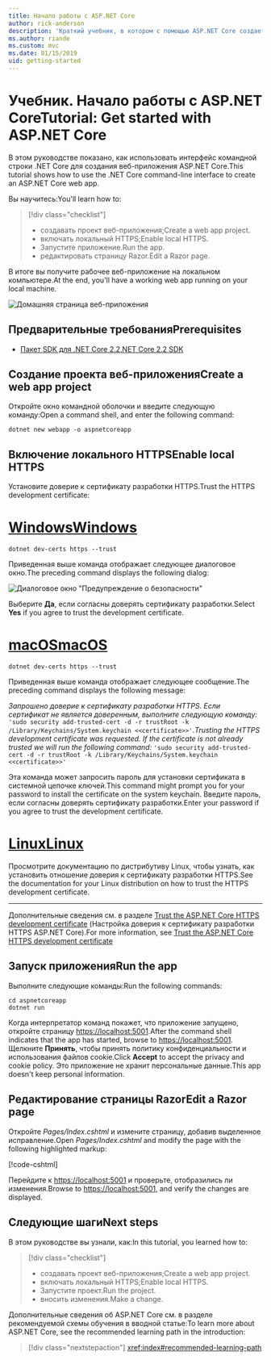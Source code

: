 ```yaml
---
title: Начало работы с ASP.NET Core
author: rick-anderson
description: 'Краткий учебник, в котором с помощью ASP.NET Core создается и запускается простое приложение Hello World.'
ms.author: riande
ms.custom: mvc
ms.date: 01/15/2019
uid: getting-started
---
```

# <a name="tutorial-get-started-with-aspnet-core"></a><span data-ttu-id="7489b-103">Учебник. Начало работы с ASP.NET Core</span><span class="sxs-lookup"><span data-stu-id="7489b-103">Tutorial: Get started with ASP.NET Core</span></span>

<span data-ttu-id="7489b-104">В этом руководстве показано, как использовать интерфейс командной строки .NET Core для создания веб-приложения ASP.NET Core.</span><span class="sxs-lookup"><span data-stu-id="7489b-104">This tutorial shows how to use the .NET Core command-line interface to create an ASP.NET Core web app.</span></span>

<span data-ttu-id="7489b-105">Вы научитесь:</span><span class="sxs-lookup"><span data-stu-id="7489b-105">You'll learn how to:</span></span>

> [!div class="checklist"]
> * <span data-ttu-id="7489b-106">создавать проект веб-приложения;</span><span class="sxs-lookup"><span data-stu-id="7489b-106">Create a web app project.</span></span>
> * <span data-ttu-id="7489b-107">включать локальный HTTPS;</span><span class="sxs-lookup"><span data-stu-id="7489b-107">Enable local HTTPS.</span></span>
> * <span data-ttu-id="7489b-108">Запустите приложение.</span><span class="sxs-lookup"><span data-stu-id="7489b-108">Run the app.</span></span>
> * <span data-ttu-id="7489b-109">редактировать страницу Razor.</span><span class="sxs-lookup"><span data-stu-id="7489b-109">Edit a Razor page.</span></span>

<span data-ttu-id="7489b-110">В итоге вы получите рабочее веб-приложение на локальном компьютере.</span><span class="sxs-lookup"><span data-stu-id="7489b-110">At the end, you'll have a working web app running on your local machine.</span></span>

![Домашняя страница веб-приложения](_static/home-page.png)

## <a name="prerequisites"></a><span data-ttu-id="7489b-112">Предварительные требования</span><span class="sxs-lookup"><span data-stu-id="7489b-112">Prerequisites</span></span>

* [<span data-ttu-id="7489b-113">Пакет SDK для .NET Core 2.2</span><span class="sxs-lookup"><span data-stu-id="7489b-113">.NET Core 2.2 SDK</span></span>](https://www.microsoft.com/net/download/all)

## <a name="create-a-web-app-project"></a><span data-ttu-id="7489b-114">Создание проекта веб-приложения</span><span class="sxs-lookup"><span data-stu-id="7489b-114">Create a web app project</span></span>

<span data-ttu-id="7489b-115">Откройте окно командной оболочки и введите следующую команду:</span><span class="sxs-lookup"><span data-stu-id="7489b-115">Open a command shell, and enter the following command:</span></span>

```console
dotnet new webapp -o aspnetcoreapp
```

## <a name="enable-local-https"></a><span data-ttu-id="7489b-116">Включение локального HTTPS</span><span class="sxs-lookup"><span data-stu-id="7489b-116">Enable local HTTPS</span></span>

<span data-ttu-id="7489b-117">Установите доверие к сертификату разработки HTTPS.</span><span class="sxs-lookup"><span data-stu-id="7489b-117">Trust the HTTPS development certificate:</span></span>

# <a name="windowstabwindows"></a>[<span data-ttu-id="7489b-118">Windows</span><span class="sxs-lookup"><span data-stu-id="7489b-118">Windows</span></span>](#tab/windows)

```console
dotnet dev-certs https --trust
```

<span data-ttu-id="7489b-119">Приведенная выше команда отображает следующее диалоговое окно.</span><span class="sxs-lookup"><span data-stu-id="7489b-119">The preceding command displays the following dialog:</span></span>

![Диалоговое окно "Предупреждение о безопасности"](~/getting-started/_static/cert.png)

<span data-ttu-id="7489b-121">Выберите **Да**, если согласны доверять сертификату разработки.</span><span class="sxs-lookup"><span data-stu-id="7489b-121">Select **Yes** if you agree to trust the development certificate.</span></span>

# <a name="macostabmacos"></a>[<span data-ttu-id="7489b-122">macOS</span><span class="sxs-lookup"><span data-stu-id="7489b-122">macOS</span></span>](#tab/macos)

```console
dotnet dev-certs https --trust
```

<span data-ttu-id="7489b-123">Приведенная выше команда отображает следующее сообщение.</span><span class="sxs-lookup"><span data-stu-id="7489b-123">The preceding command displays the following message:</span></span>

<span data-ttu-id="7489b-124">*Запрошено доверие к сертификату разработки HTTPS. Если сертификат не является доверенным, выполните следующую команду:* `'sudo security add-trusted-cert -d -r trustRoot -k /Library/Keychains/System.keychain <<certificate>>'`.</span><span class="sxs-lookup"><span data-stu-id="7489b-124">*Trusting the HTTPS development certificate was requested. If the certificate is not already trusted we will run the following command:* `'sudo security add-trusted-cert -d -r trustRoot -k /Library/Keychains/System.keychain <<certificate>>'`</span></span>

<span data-ttu-id="7489b-125">Эта команда может запросить пароль для установки сертификата в системной цепочке ключей.</span><span class="sxs-lookup"><span data-stu-id="7489b-125">This command might prompt you for your password to install the certificate on the system keychain.</span></span> <span data-ttu-id="7489b-126">Введите пароль, если согласны доверять сертификату разработки.</span><span class="sxs-lookup"><span data-stu-id="7489b-126">Enter your password if you agree to trust the development certificate.</span></span>

# <a name="linuxtablinux"></a>[<span data-ttu-id="7489b-127">Linux</span><span class="sxs-lookup"><span data-stu-id="7489b-127">Linux</span></span>](#tab/linux)

<span data-ttu-id="7489b-128">Просмотрите документацию по дистрибутиву Linux, чтобы узнать, как установить отношение доверия к сертификату разработки HTTPS.</span><span class="sxs-lookup"><span data-stu-id="7489b-128">See the documentation for your Linux distribution on how to trust the HTTPS development certificate.</span></span>

---

<span data-ttu-id="7489b-129">Дополнительные сведения см. в разделе [Trust the ASP.NET Core HTTPS development certificate](xref:security/enforcing-ssl#trust-the-aspnet-core-https-development-certificate-on-windows-and-macos) (Настройка доверия к сертификату разработки HTTPS ASP.NET Core).</span><span class="sxs-lookup"><span data-stu-id="7489b-129">For more information, see [Trust the ASP.NET Core HTTPS development certificate](xref:security/enforcing-ssl#trust-the-aspnet-core-https-development-certificate-on-windows-and-macos)</span></span>

## <a name="run-the-app"></a><span data-ttu-id="7489b-130">Запуск приложения</span><span class="sxs-lookup"><span data-stu-id="7489b-130">Run the app</span></span>

<span data-ttu-id="7489b-131">Выполните следующие команды:</span><span class="sxs-lookup"><span data-stu-id="7489b-131">Run the following commands:</span></span>

```console
cd aspnetcoreapp
dotnet run
```

<span data-ttu-id="7489b-132">Когда интерпретатор команд покажет, что приложение запущено, откройте страницу [https://localhost:5001](https://localhost:5001).</span><span class="sxs-lookup"><span data-stu-id="7489b-132">After the command shell indicates that the app has started, browse to [https://localhost:5001](https://localhost:5001).</span></span> <span data-ttu-id="7489b-133">Щелкните **Принять**, чтобы принять политику конфиденциальности и использования файлов cookie.</span><span class="sxs-lookup"><span data-stu-id="7489b-133">Click **Accept** to accept the privacy and cookie policy.</span></span> <span data-ttu-id="7489b-134">Это приложение не хранит персональные данные.</span><span class="sxs-lookup"><span data-stu-id="7489b-134">This app doesn't keep personal information.</span></span>

## <a name="edit-a-razor-page"></a><span data-ttu-id="7489b-135">Редактирование страницы Razor</span><span class="sxs-lookup"><span data-stu-id="7489b-135">Edit a Razor page</span></span>

<span data-ttu-id="7489b-136">Откройте *Pages/Index.cshtml* и измените страницу, добавив выделенное исправление.</span><span class="sxs-lookup"><span data-stu-id="7489b-136">Open *Pages/Index.cshtml* and modify the page with the following highlighted markup:</span></span>

[!code-cshtml[](sample/index.cshtml?highlight=9)]

<span data-ttu-id="7489b-137">Перейдите к [https://localhost:5001](https://localhost:5001) и проверьте, отобразились ли изменения.</span><span class="sxs-lookup"><span data-stu-id="7489b-137">Browse to [https://localhost:5001](https://localhost:5001), and verify the changes are displayed.</span></span>

## <a name="next-steps"></a><span data-ttu-id="7489b-138">Следующие шаги</span><span class="sxs-lookup"><span data-stu-id="7489b-138">Next steps</span></span>

<span data-ttu-id="7489b-139">В этом руководстве вы узнали, как:</span><span class="sxs-lookup"><span data-stu-id="7489b-139">In this tutorial, you learned how to:</span></span>

> [!div class="checklist"]
> * <span data-ttu-id="7489b-140">создавать проект веб-приложения;</span><span class="sxs-lookup"><span data-stu-id="7489b-140">Create a web app project.</span></span>
> * <span data-ttu-id="7489b-141">включать локальный HTTPS;</span><span class="sxs-lookup"><span data-stu-id="7489b-141">Enable local HTTPS.</span></span>
> * <span data-ttu-id="7489b-142">Запустите проект.</span><span class="sxs-lookup"><span data-stu-id="7489b-142">Run the project.</span></span>
> * <span data-ttu-id="7489b-143">вносить изменения.</span><span class="sxs-lookup"><span data-stu-id="7489b-143">Make a change.</span></span>

<span data-ttu-id="7489b-144">Дополнительные сведения об ASP.NET Core см. в разделе рекомендуемой схемы обучения в вводной статье:</span><span class="sxs-lookup"><span data-stu-id="7489b-144">To learn more about ASP.NET Core, see the recommended learning path in the introduction:</span></span>

> [!div class="nextstepaction"]
> <xref:index#recommended-learning-path>
